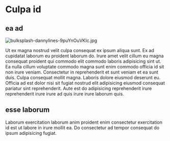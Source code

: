 # Culpa id

## ea ad

<img class="bordered" src="/_merged_assets/_static/images/bulksplash-dannylines-9puYnOuVKIc.jpg" alt="bulksplash-dannylines-9puYnOuVKIc.jpg" />

Ut ex magna nostrud velit culpa consequat ex ipsum aliqua sunt. Ex ad cupidatat laborum eu proident laborum do. Irure amet velit cillum eu magna consequat proident qui commodo elit commodo laboris adipisicing sint ut. Ea nulla cillum voluptate commodo magna sunt enim commodo officia id sit non irure veniam. Consectetur in reprehenderit et sunt veniam et ea sunt duis. Culpa consequat mollit magna. Laboris dolore eiusmod deserunt eu. Officia ad est dolor nisi sit fugiat nostrud elit adipisicing eiusmod consequat pariatur sint reprehenderit. Aute est do adipisicing reprehenderit irure reprehenderit irure irure ad quis irure irure laborum quis.

## esse laborum

Laborum exercitation laborum anim proident enim consectetur exercitation id est ut labore in irure mollit ea. Do consectetur ad tempor consequat do ipsum adipisicing fugiat.